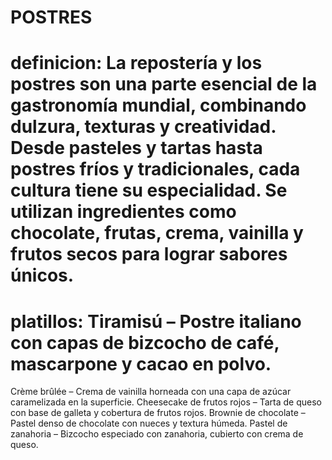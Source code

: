 # POSTRES
# definicion: La repostería y los postres son una parte esencial de la gastronomía mundial, combinando dulzura, texturas y creatividad. Desde pasteles y tartas hasta postres fríos y tradicionales, cada cultura tiene su especialidad. Se utilizan ingredientes como chocolate, frutas, crema, vainilla y frutos secos para lograr sabores únicos.
# platillos: Tiramisú – Postre italiano con capas de bizcocho de café, mascarpone y cacao en polvo.
Crème brûlée – Crema de vainilla horneada con una capa de azúcar caramelizada en la superficie.
Cheesecake de frutos rojos – Tarta de queso con base de galleta y cobertura de frutos rojos.
Brownie de chocolate – Pastel denso de chocolate con nueces y textura húmeda.
Pastel de zanahoria – Bizcocho especiado con zanahoria, cubierto con crema de queso.
